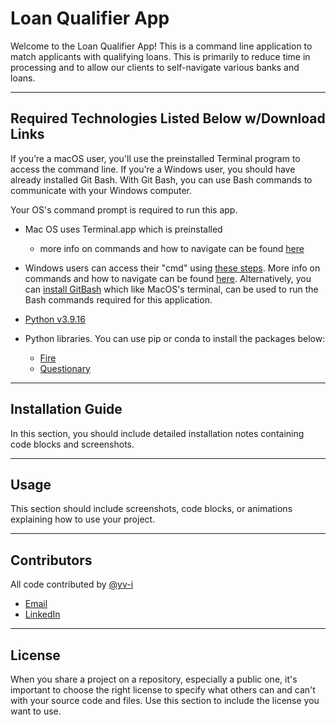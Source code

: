 # Loan Qualifier App

Welcome to the Loan Qualifier App! This is a command line application to match applicants with qualifying loans. This is primarily to reduce time in processing and to allow our clients to self-navigate various banks and loans.

---

## Required Technologies Listed Below w/Download Links

If you’re a macOS user, you'll use the preinstalled Terminal program to access the command line. If you’re a Windows user, you should have already installed Git Bash. With Git Bash, you can use Bash commands to communicate with your Windows computer.

Your OS's command prompt is required to run this app.
- Mac OS uses Terminal.app which is preinstalled
    - more info on commands and how to navigate can be found [here]()


- Windows users can access their "cmd" using [these steps](https://tutorial.djangogirls.org/en/intro_to_command_line/). More info on commands and how to navigate can be found [here](https://learn.microsoft.com/en-us/windows-server/administration/windows-commands/windows-commands). Alternatively, you can [install GitBash](https://git-scm.com/download/win) which like MacOS's terminal, can be used to run the Bash commands required for this application. 

- [Python v3.9.16](https://www.python.org/downloads/)
- Python libraries. You can use pip or conda to install the packages below:
    - [Fire](https://google.github.io/python-fire/installation/)
    - [Questionary](https://pypi.org/project/questionary/1.7.0/)

---

## Installation Guide

In this section, you should include detailed installation notes containing code blocks and screenshots.

---

## Usage

This section should include screenshots, code blocks, or animations explaining how to use your project.

---

## Contributors

All code contributed by [@yv-i](https://github.com/yv-i)
- [Email](mailto:josephknight.contact@gmail.com)
- [LinkedIn](https://www.linkedin.com/in/josepheknight/)

---

## License

When you share a project on a repository, especially a public one, it's important to choose the right license to specify what others can and can't with your source code and files. Use this section to include the license you want to use.
